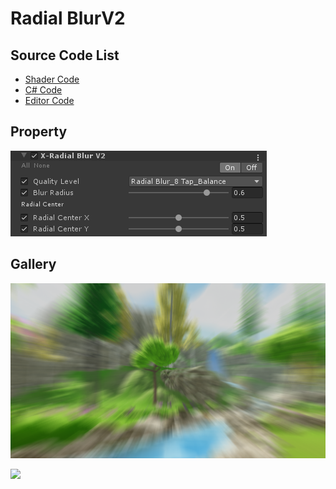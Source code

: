 
# Radial BlurV2

## Source Code List
- [Shader Code](Shader/RadialBlurV2.shader)
- [C# Code](RadialBlurV2.cs)
- [Editor Code](Editor/RadialBlurV2Editor.cs)


## Property
![](../../../../Media/Blur/RadialBlurV2/RadialBlurV2Property.png)

## Gallery
![](../../../../Media/Blur/RadialBlurV2/RadialBlurV2.png)

![](../../../../Media/Blur/RadialBlurV2/RadialBlurV2.gif)